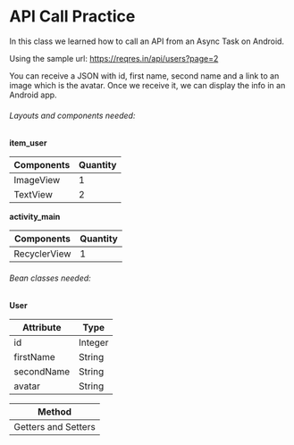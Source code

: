 # API Call Practice
In this class we learned how to call an API from an Async Task on Android.

Using the sample url: https://reqres.in/api/users?page=2

You can receive a JSON with id, first name, second name and a link to an image which is the avatar. Once we receive it, we can display the info in an Android app.

###### Layouts and components needed:

**item_user**

|Components|Quantity|
|----------|--------|
|ImageView|1|
|TextView|2|

**activity_main**

|Components|Quantity|
|----------|--------|
|RecyclerView|1|

###### Bean classes needed:

**User**

|Attribute|Type|
|---------|----|
|id|Integer|
|firstName|String|
|secondName|String|
|avatar|String|

|Method|
|------|
|Getters and Setters|



